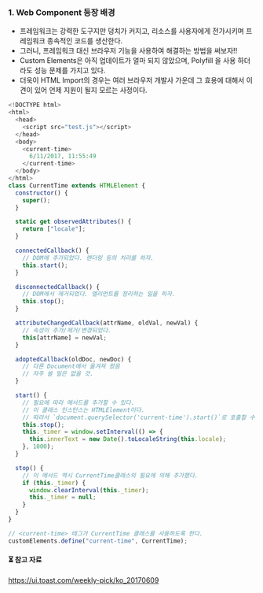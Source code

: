 ### 1. Web Component 등장 배경
- 프레임워크는 강력한 도구지만 덩치가 커지고, 리소스를 사용자에게 전가시키며 프레임워크 종속적인 코드를 생산한다.
- 그러니, 프레임워크 대신 브라우저 기능을 사용하여 해결하는 방법을 써보자!!
- Custom Elements은 아직 업데이트가 얼마 되지 않았으며, Polyfill 을 사용 하더라도 성능 문제를 가지고 있다.
- 더욱이 HTML Import의 경우는 여러 브라우저 개발사 가운데 그 효용에 대해서 이견이 있어 언제 지원이 될지 모르는 사정이다.

```javascript
<!DOCTYPE html>
<html>
  <head>
    <script src="test.js"></script>
  </head>
  <body>
    <current-time>
      6/11/2017, 11:55:49
    </current-time>
  </body>
</html>
class CurrentTime extends HTMLElement {
  constructor() {
    super();
  }

  static get observedAttributes() {
    return ["locale"];
  }

  connectedCallback() {
    // DOM에 추가되었다. 렌더링 등의 처리를 하자.
    this.start();
  }

  disconnectedCallback() {
    // DOM에서 제거되었다. 엘리먼트를 정리하는 일을 하자.
    this.stop();
  }

  attributeChangedCallback(attrName, oldVal, newVal) {
    // 속성이 추가/제거/변경되었다.
    this[attrName] = newVal;
  }

  adoptedCallback(oldDoc, newDoc) {
    // 다른 Document에서 옮겨져 왔음
    // 자주 쓸 일은 없을 것.
  }

  start() {
    // 필요에 따라 메서드를 추가할 수 있다.
    // 이 클래스 인스턴스는 HTMLElement이다.
    // 따라서 `document.querySelector('current-time').start()`로 호출할 수 있다.
    this.stop();
    this._timer = window.setInterval(() => {
      this.innerText = new Date().toLocaleString(this.locale);
    }, 1000);
  }

  stop() {
    // 이 메서드 역시 CurrentTime클래스의 필요에 의해 추가했다.
    if (this._timer) {
      window.clearInterval(this._timer);
      this._timer = null;
    }
  }
}

// <current-time> 태그가 CurrentTime 클래스를 사용하도록 한다.
customElements.define("current-time", CurrentTime);
```

#### ⏳ 참고 자료
https://ui.toast.com/weekly-pick/ko_20170609

